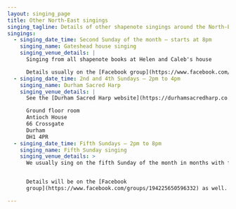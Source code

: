 ```yaml
---
layout: singing_page
title: Other North-East singings
singing_tagline: Details of other shapenote singings around the North-East
singings:
  - singing_date_time: Second Sunday of the month – starts at 8pm
    singing_name: Gateshead house singing
    singing_venue_details: |
      Singing from all shapenote books at Helen and Caleb's house

      Details usually on the [Facebook group](https://www.facebook.com/groups/194225650596332)
  - singing_date_time: 2nd and 4th Sundays – 2pm to 4pm
    singing_name: Durham Sacred Harp
    singing_venue_details: |
      See the [Durham Sacred Harp website](https://durhamsacredharp.co.uk) for more details

      Ground floor room
      Antioch House
      66 Crossgate
      Durham
      DH1 4PR
  - singing_date_time: Fifth Sundays – 2pm to 8pm
    singing_name: Fifth Sunday singing
    singing_venue_details: >
      We usually sing on the fifth Sunday of the month in months with five Sundays. The venue varies for these singings. We'll aim to have information about the next singing here.


      Details will be on the [Facebook
      group](https://www.facebook.com/groups/194225650596332) as well.

---
```

